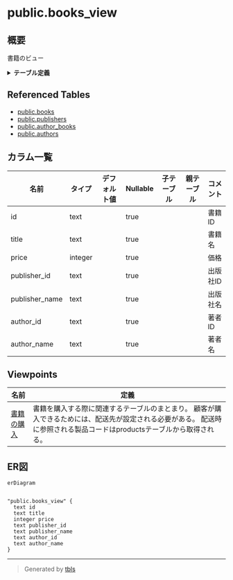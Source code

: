 # public.books_view

## 概要

書籍のビュー

<details>
<summary><strong>テーブル定義</strong></summary>

```sql
CREATE VIEW books_view AS (
 SELECT books.id,
    books.title,
    books.price,
    books.publisher_id,
    publishers.name AS publisher_name,
    authors.id AS author_id,
    authors.name AS author_name
   FROM (((books
     LEFT JOIN publishers ON ((books.publisher_id = publishers.id)))
     LEFT JOIN author_books ON ((books.id = author_books.book_id)))
     LEFT JOIN authors ON ((author_books.author_id = authors.id)))
)
```

</details>

## Referenced Tables

- [public.books](public.books.md)
- [public.publishers](public.publishers.md)
- [public.author_books](public.author_books.md)
- [public.authors](public.authors.md)

## カラム一覧

| 名前 | タイプ | デフォルト値 | Nullable | 子テーブル | 親テーブル | コメント |
| ---- | ------ | ------------ | -------- | ---------- | ---------- | -------- |
| id | text |  | true |  |  | 書籍ID |
| title | text |  | true |  |  | 書籍名 |
| price | integer |  | true |  |  | 価格 |
| publisher_id | text |  | true |  |  | 出版社ID |
| publisher_name | text |  | true |  |  | 出版社名 |
| author_id | text |  | true |  |  | 著者ID |
| author_name | text |  | true |  |  | 著者名 |

## Viewpoints

| 名前 | 定義 |
| ---- | ---------- |
| [書籍の購入](viewpoint-3.md) | 書籍を購入する際に関連するテーブルのまとまり。 顧客が購入できるためには、配送先が設定される必要がある。 配送時に参照される製品コードはproductsテーブルから取得される。 |

## ER図

```mermaid
erDiagram


"public.books_view" {
  text id
  text title
  integer price
  text publisher_id
  text publisher_name
  text author_id
  text author_name
}
```

---

> Generated by [tbls](https://github.com/k1LoW/tbls)
